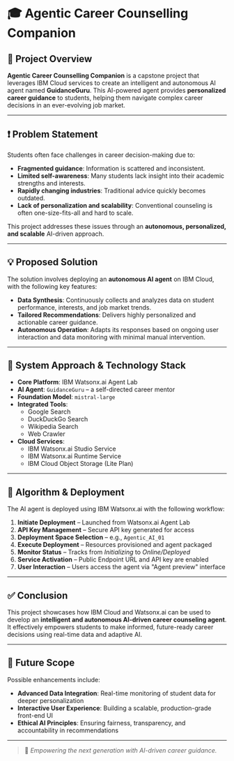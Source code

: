 # 🎓 Agentic Career Counselling Companion

## 🧭 Project Overview

**Agentic Career Counselling Companion** is a capstone project that leverages IBM Cloud services to create an intelligent and autonomous AI agent named **GuidanceGuru**. This AI-powered agent provides **personalized career guidance** to students, helping them navigate complex career decisions in an ever-evolving job market.

---

## ❗ Problem Statement

Students often face challenges in career decision-making due to:

- **Fragmented guidance**: Information is scattered and inconsistent.
- **Limited self-awareness**: Many students lack insight into their academic strengths and interests.
- **Rapidly changing industries**: Traditional advice quickly becomes outdated.
- **Lack of personalization and scalability**: Conventional counseling is often one-size-fits-all and hard to scale.

This project addresses these issues through an **autonomous, personalized, and scalable** AI-driven approach.

---

## 💡 Proposed Solution

The solution involves deploying an **autonomous AI agent** on IBM Cloud, with the following key features:

- **Data Synthesis**: Continuously collects and analyzes data on student performance, interests, and job market trends.
- **Tailored Recommendations**: Delivers highly personalized and actionable career guidance.
- **Autonomous Operation**: Adapts its responses based on ongoing user interaction and data monitoring with minimal manual intervention.

---

## 🧰 System Approach & Technology Stack

- **Core Platform**: IBM Watsonx.ai Agent Lab  
- **AI Agent**: `GuidanceGuru` – a self-directed career mentor  
- **Foundation Model**: `mistral-large`  
- **Integrated Tools**:
  - Google Search
  - DuckDuckGo Search
  - Wikipedia Search
  - Web Crawler  
- **Cloud Services**:
  - IBM Watsonx.ai Studio Service
  - IBM Watsonx.ai Runtime Service
  - IBM Cloud Object Storage (Lite Plan)

---

## 🚀 Algorithm & Deployment

The AI agent is deployed using IBM Watsonx.ai with the following workflow:

1. **Initiate Deployment** – Launched from Watsonx.ai Agent Lab  
2. **API Key Management** – Secure API key generated for access  
3. **Deployment Space Selection** – e.g., `Agentic_AI_01`  
4. **Execute Deployment** – Resources provisioned and agent packaged  
5. **Monitor Status** – Tracks from *Initializing* to *Online/Deployed*  
6. **Service Activation** – Public Endpoint URL and API key are enabled  
7. **User Interaction** – Users access the agent via "Agent preview" interface

---

## ✅ Conclusion

This project showcases how IBM Cloud and Watsonx.ai can be used to develop an **intelligent and autonomous AI-driven career counseling agent**. It effectively empowers students to make informed, future-ready career decisions using real-time data and adaptive AI.

---

## 🔮 Future Scope

Possible enhancements include:

- **Advanced Data Integration**: Real-time monitoring of student data for deeper personalization  
- **Interactive User Experience**: Building a scalable, production-grade front-end UI  
- **Ethical AI Principles**: Ensuring fairness, transparency, and accountability in recommendations  

---

> 🚀 *Empowering the next generation with AI-driven career guidance.*

